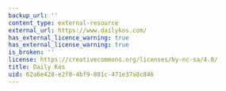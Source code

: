 ```yaml
---
backup_url: ''
content_type: external-resource
external_url: https://www.dailykos.com/
has_external_licence_warning: true
has_external_license_warning: true
is_broken: ''
license: https://creativecommons.org/licenses/by-nc-sa/4.0/
title: Daily Kos
uid: 62a6e428-e2f8-4bf9-801c-471e37a8c846
---
```

